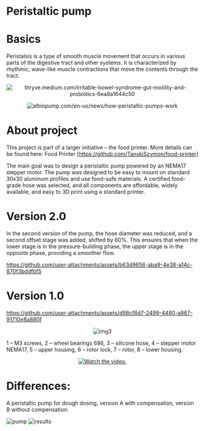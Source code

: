 # Peristaltic pump


# Basics
Peristalsis is a type of smooth muscle movement that occurs in various parts of the digestive tract and other systems. 
It is characterized by rhythmic, wave-like muscle contractions that move the contents through the tract.

<p align="center">
   <img src="https://github.com/user-attachments/assets/4fc360c6-a6c0-4841-80fc-df59311ee9b4" alt="thryve.medium.com/irritable-bowel-syndrome-gut-motility-and-probiotics-6ea8a1644c50">
</p>     
   
   
<p align="center">    


   
   <img src="https://github.com/user-attachments/assets/f7741d4b-e7eb-4f88-9c7a-94baa78f7a75" alt="albinpump.com/en-us/news/how-peristaltic-pumps-work">
</p>     
  

# About project

This project is part of a larger initiative – the food printer. More details can be found here: Food Printer [https://github.com/TanskiSzymon/food-printer]

The main goal was to design a peristaltic pump powered by an NEMA17 stepper motor. The pump was designed to be easy to mount on standard 30x30 aluminum profiles and use food-safe materials. A certified food-grade hose was selected, and all components are affordable, widely available, and easy to 3D print using a standard printer.


# Version 2.0
In the second version of the pump, the hose diameter was reduced, and a second offset stage was added, shifted by 60%. 
This ensures that when the lower stage is in the pressure-building phase, the upper stage is in the opposite phase, providing a smoother flow.



https://github.com/user-attachments/assets/b63d9656-aba9-4e38-a14c-870f3bddfbf5

# Version 1.0




https://github.com/user-attachments/assets/d98cf8d7-2499-4480-a867-91710e8a880f




<p align="center">
   <img src="https://github.com/user-attachments/assets/024fb578-a7cb-4599-8fb2-1a22547de4b0" alt="img3">
</p>
1 – M3 screws, 2 – wheel bearings 686, 3 – silicone hose, 4 – stepper motor NEMA17, 5 – upper housing, 6 – rotor lock, 7 – rotor, 8 – lower housing.

<p align="center">
  <a href="https://www.youtube.com/watch?v=JSP97U3xEK8">
     <img src="https://img.youtube.com/vi/JSP97U3xEK8/0.jpg" alt="Watch the video.">
  </a>
</p>


# Differences:

A peristaltic pump for dough dosing, version A with compensation, version B without compensation.


  <img src="https://github.com/user-attachments/assets/73d692c0-4d1b-477c-8003-bd680d21ffa7" alt="pump">
  <img src="https://github.com/TanskiSzymon/food-printer/assets/108231030/45d1698a-4a03-4c6b-9ab7-3a8c82f8efa0" alt="results">

</p>
